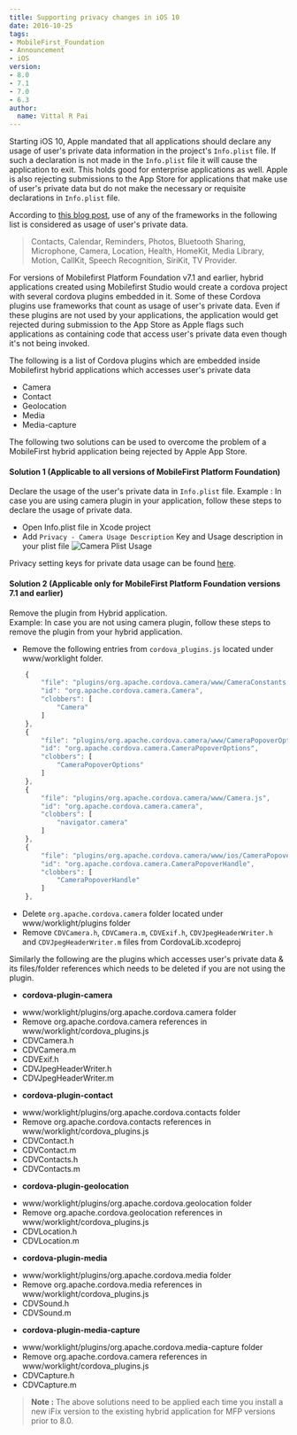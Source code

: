 ```yaml
---
title: Supporting privacy changes in iOS 10
date: 2016-10-25
tags:
- MobileFirst_Foundation
- Announcement
- iOS
version:
- 8.0
- 7.1
- 7.0
- 6.3
author: 
  name: Vittal R Pai
---
```

Starting iOS 10, Apple mandated that all applications should declare any usage of user's private data information in the project's `Info.plist` file. If such a declaration is not made in the `Info.plist` file it will cause the application to exit. This holds good for enterprise applications as well. 
Apple is also rejecting submissions to the App Store for applications that make use of user's private data but do not make the necessary or requisite declarations in `Info.plist` file.

According to [this blog post](http://useyourloaf.com/blog/privacy-settings-in-ios-10/), use of any of the frameworks in the following list is considered as usage of user's private data.

> Contacts, Calendar, Reminders, Photos, Bluetooth Sharing, Microphone, Camera, Location, Health, HomeKit, Media Library, Motion, CallKit, Speech Recognition, SiriKit, TV Provider.

For versions of Mobilefirst Platform Foundation v7.1 and earlier, hybrid applications created using Mobilefirst Studio would create a cordova project with several cordova plugins embedded in it. Some of these Cordova plugins use frameworks that count as usage of user's private data. Even if these plugins are not used by your applications, the application would get rejected during submission to the App Store as Apple flags such applications as containing code that access user's private data even though it's not being invoked.

The following is a list of Cordova plugins which are embedded inside Mobilefirst hybrid applications which accesses user's private data

- Camera
- Contact
- Geolocation
- Media
- Media-capture

The following two solutions can be used to overcome the problem of a MobileFirst hybrid application being rejected by Apple App Store. 

#### Solution 1 (Applicable to all versions of MobileFirst Platform Foundation)

Declare the usage of the user's private data in `Info.plist` file.
Example : In case you are using camera plugin in your application, follow these steps to declare the usage of private data.

- Open Info.plist file in Xcode project
- Add `Privacy - Camera Usage Description` Key and Usage description in your plist file 
![Camera Plist Usage]({{site.baseurl}}/assets/blog/2016-10-24-supporting-privacy-changes-in-ios-10/camera-usage.png)

Privacy setting keys for private data usage can be found [here](https://developer.apple.com/library/content/documentation/General/Reference/InfoPlistKeyReference/Articles/CocoaKeys.html).

#### Solution 2 (Applicable only for MobileFirst Platform Foundation versions 7.1 and earlier)

Remove the plugin from Hybrid application.  
Example: In case you are not using camera plugin, follow these steps to remove the plugin from your hybrid application.

- Remove the following entries from `cordova_plugins.js` located under www/worklight folder.

```javascript
    {
        "file": "plugins/org.apache.cordova.camera/www/CameraConstants.js",
        "id": "org.apache.cordova.camera.Camera",
        "clobbers": [
            "Camera"
        ]
    },
    {
        "file": "plugins/org.apache.cordova.camera/www/CameraPopoverOptions.js",
        "id": "org.apache.cordova.camera.CameraPopoverOptions",
        "clobbers": [
            "CameraPopoverOptions"
        ]
    },
    {
        "file": "plugins/org.apache.cordova.camera/www/Camera.js",
        "id": "org.apache.cordova.camera.camera",
        "clobbers": [
            "navigator.camera"
        ]
    },
    {
        "file": "plugins/org.apache.cordova.camera/www/ios/CameraPopoverHandle.js",
        "id": "org.apache.cordova.camera.CameraPopoverHandle",
        "clobbers": [
            "CameraPopoverHandle"
        ]
    },
```
- Delete `org.apache.cordova.camera` folder located under www/worklight/plugins folder
- Remove `CDVCamera.h`, `CDVCamera.m`, `CDVExif.h`, `CDVJpegHeaderWriter.h` and `CDVJpegHeaderWriter.m` files from CordovaLib.xcodeproj

Similarly the following are the plugins which accesses user's private data & its files/folder references which needs to be deleted if you are not using the plugin.

* **cordova-plugin-camera**
- www/worklight/plugins/org.apache.cordova.camera folder
- Remove org.apache.cordova.camera references in www/worklight/cordova_plugins.js
- CDVCamera.h
- CDVCamera.m
- CDVExif.h
- CDVJpegHeaderWriter.h
- CDVJpegHeaderWriter.m

* **cordova-plugin-contact**
- www/worklight/plugins/org.apache.cordova.contacts folder
- Remove org.apache.cordova.contacts references in www/worklight/cordova_plugins.js
- CDVContact.h
- CDVContact.m
- CDVContacts.h
- CDVContacts.m   

* **cordova-plugin-geolocation**
- www/worklight/plugins/org.apache.cordova.geolocation folder
- Remove org.apache.cordova.geolocation references in www/worklight/cordova_plugins.js
- CDVLocation.h
- CDVLocation.m 

* **cordova-plugin-media**
- www/worklight/plugins/org.apache.cordova.media folder
- Remove org.apache.cordova.media references in www/worklight/cordova_plugins.js
- CDVSound.h
- CDVSound.m    

* **cordova-plugin-media-capture**
- www/worklight/plugins/org.apache.cordova.media-capture folder
- Remove org.apache.cordova.camera references in www/worklight/cordova_plugins.js
- CDVCapture.h
- CDVCapture.m  

> **Note :** The above solutions need to be applied each time you install a new iFix version to the existing hybrid application for MFP versions prior to 8.0.
> 
